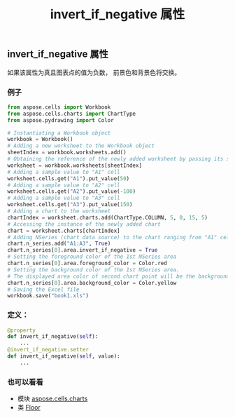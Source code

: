 ﻿---
title: invert_if_negative 属性
second_title: Aspose.Cells for Python via .NET API 参考文献
description:
type: docs
weight: 80
url: /zh/python-net/aspose.cells.charts/floor/invert_if_negative/
is_root: false
---
## invert_if_negative 属性

如果该属性为真且图表点的值为负数，
前景色和背景色将交换。

### 例子

```python
from aspose.cells import Workbook
from aspose.cells.charts import ChartType
from aspose.pydrawing import Color

# Instantiating a Workbook object
workbook = Workbook()
# Adding a new worksheet to the Workbook object
sheetIndex = workbook.worksheets.add()
# Obtaining the reference of the newly added worksheet by passing its sheet index
worksheet = workbook.worksheets[sheetIndex]
# Adding a sample value to "A1" cell
worksheet.cells.get("A1").put_value(50)
# Adding a sample value to "A2" cell
worksheet.cells.get("A2").put_value(-100)
# Adding a sample value to "A3" cell
worksheet.cells.get("A3").put_value(150)
# Adding a chart to the worksheet
chartIndex = worksheet.charts.add(ChartType.COLUMN, 5, 0, 15, 5)
# Accessing the instance of the newly added chart
chart = worksheet.charts[chartIndex]
# Adding NSeries (chart data source) to the chart ranging from "A1" cell to "A3"
chart.n_series.add("A1:A3", True)
chart.n_series[0].area.invert_if_negative = True
# Setting the foreground color of the 1st NSeries area
chart.n_series[0].area.foreground_color = Color.red
# Setting the background color of the 1st NSeries area.
# The displayed area color of second chart point will be the background color.
chart.n_series[0].area.background_color = Color.yellow
# Saving the Excel file
workbook.save("book1.xls")

```
### 定义：
```python
@property
def invert_if_negative(self):
    ...
@invert_if_negative.setter
def invert_if_negative(self, value):
    ...
```

### 也可以看看
* 模块 [aspose.cells.charts](../../)
* 类 [Floor](/cells/zh/python-net/aspose.cells.charts/floor)
